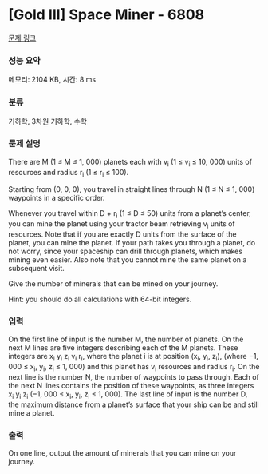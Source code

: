# [Gold III] Space Miner - 6808 

[문제 링크](https://www.acmicpc.net/problem/6808) 

### 성능 요약

메모리: 2104 KB, 시간: 8 ms

### 분류

기하학, 3차원 기하학, 수학

### 문제 설명

<p>There are M (1 ≤ M ≤ 1, 000) planets each with v<sub>i</sub> (1 ≤ v<sub>i</sub> ≤ 10, 000) units of resources and radius r<sub>i</sub> (1 ≤ r<sub>i</sub> ≤ 100).</p>

<p>Starting from (0, 0, 0), you travel in straight lines through N (1 ≤ N ≤ 1, 000) waypoints in a specific order.</p>

<p>Whenever you travel within D + r<sub>i</sub> (1 ≤ D ≤ 50) units from a planet’s center, you can mine the planet using your tractor beam retrieving v<sub>i</sub> units of resources. Note that if you are exactly D units from the surface of the planet, you can mine the planet. If your path takes you through a planet, do not worry, since your spaceship can drill through planets, which makes mining even easier. Also note that you cannot mine the same planet on a subsequent visit.</p>

<p>Give the number of minerals that can be mined on your journey.</p>

<p>Hint: you should do all calculations with 64-bit integers.</p>

### 입력 

 <p>On the first line of input is the number M, the number of planets. On the next M lines are five integers describing each of the M planets. These integers are x<sub>i</sub> y<sub>i</sub> z<sub>i</sub> v<sub>i</sub> r<sub>i</sub>, where the planet i is at position (x<sub>i</sub>, y<sub>i</sub>, z<sub>i</sub>), (where −1, 000 ≤ x<sub>i</sub>, y<sub>i</sub>, z<sub>i</sub> ≤ 1, 000) and this planet has v<sub>i</sub> resources and radius r<sub>i</sub>. On the next line is the number N, the number of waypoints to pass through. Each of the next N lines contains the position of these waypoints, as three integers x<sub>i</sub> y<sub>i</sub> z<sub>i</sub> (−1, 000 ≤ x<sub>i</sub>, y<sub>i</sub>, z<sub>i</sub> ≤ 1, 000). The last line of input is the number D, the maximum distance from a planet’s surface that your ship can be and still mine a planet.</p>

### 출력 

 <p>On one line, output the amount of minerals that you can mine on your journey.</p>

